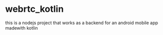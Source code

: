 # webrtc_kotlin
this is a nodejs project that works as a backend for an android mobile app madewith kotlin
